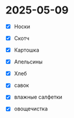 # 2025-05-09

- [x] Носки
- [x] Скотч
- [x] Картошка
- [x] Апельсины
- [x] Хлеб
- [x] савок
- [x] влажные салфетки
- [x] овощечистка

